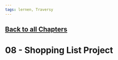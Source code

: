 ```yaml
---
tags: lernen, Traversy
---
```


[Back to all Chapters](https://pad.schreibwerkstatt-berlin.de/lernen-traversyjs)
----


# 08 - Shopping List Project